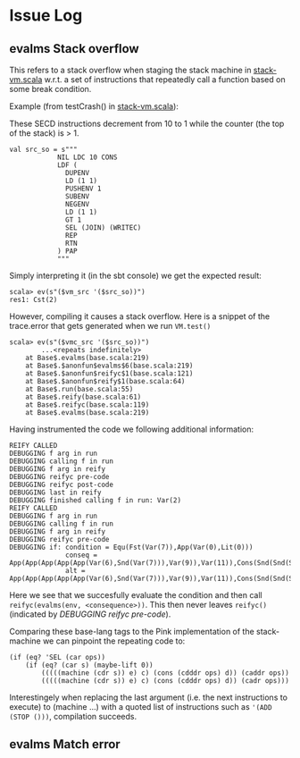 # Issue Log
## evalms Stack overflow
This refers to a stack overflow when staging the stack machine in [stack-vm.scala](stack-vm.scala) w.r.t. a set of instructions that repeatedly call a function based on some break condition.

Example (from testCrash() in [stack-vm.scala](stack-vm.scala)):

These SECD instructions decrement from 10 to 1 while the counter (the top of the stack) is > 1.
```
val src_so = s"""
            NIL LDC 10 CONS
            LDF (
              DUPENV
              LD (1 1)
              PUSHENV 1
              SUBENV
              NEGENV
              LD (1 1)
              GT 1
              SEL (JOIN) (WRITEC)
              REP
              RTN
            ) PAP
            """
```

Simply interpreting it (in the sbt console) we get the expected result:
```
scala> ev(s"($vm_src '($src_so))")
res1: Cst(2)
```

However, compiling it causes a stack overflow. Here is a snippet of the trace.error that gets generated when we run ```VM.test()```

```
scala> ev(s"($vmc_src '($src_so))")
        ...<repeats indefinitely>
	at Base$.evalms(base.scala:219)
	at Base$.$anonfun$evalms$6(base.scala:219)
	at Base$.$anonfun$reifyc$1(base.scala:121)
	at Base$.$anonfun$reify$1(base.scala:64)
	at Base$.run(base.scala:55)
	at Base$.reify(base.scala:61)
	at Base$.reifyc(base.scala:119)
	at Base$.evalms(base.scala:219)
```

Having instrumented the code we following additional information:
```
REIFY CALLED
DEBUGGING f arg in run
DEBUGGING calling f in run
DEBUGGING f arg in reify
DEBUGGING reifyc pre-code
DEBUGGING reifyc post-code
DEBUGGING last in reify
DEBUGGING finished calling f in run: Var(2)
REIFY CALLED
DEBUGGING f arg in run
DEBUGGING calling f in run
DEBUGGING f arg in reify
DEBUGGING reifyc pre-code
DEBUGGING if: condition = Equ(Fst(Var(7)),App(Var(0),Lit(0)))
              conseq = App(App(App(App(App(Var(6),Snd(Var(7))),Var(9)),Var(11)),Cons(Snd(Snd(Snd(Var(15)))),Var(13))),Fst(Snd(Snd(Var(15)))))
              alt = App(App(App(App(App(Var(6),Snd(Var(7))),Var(9)),Var(11)),Cons(Snd(Snd(Snd(Var(15)))),Var(13))),Fst(Snd(Var(15))))
```
Here we see that we succesfully evaluate the condition and then call ```reifyc(evalms(env, <consequence>))```. This then never leaves ```reifyc()``` (indicated by *DEBUGGING reifyc pre-code*).

Comparing these base-lang tags to the Pink implementation of the stack-machine we can pinpoint the repeating code to:
```
(if (eq? 'SEL (car ops))
    (if (eq? (car s) (maybe-lift 0))
        (((((machine (cdr s)) e) c) (cons (cdddr ops) d)) (caddr ops))
        (((((machine (cdr s)) e) c) (cons (cdddr ops) d)) (cadr ops)))
```

Interestingely when replacing the last argument (i.e. the next instructions to execute) to (machine ...) with a quoted list of instructions such as ```'(ADD (STOP ()))```, compilation succeeds.


## evalms Match error